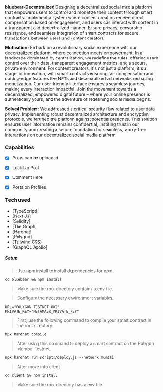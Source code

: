 **bluebear-Decentralized**
Designing a decentralized social media platform that empowers users to control and monetize their content through smart contracts. Implement a system where content creators receive direct compensation based on engagement, and users can interact with content in a transparent and decentralized manner. Ensure privacy, censorship resistance, and seamless integration of smart contracts for secure transactions between users and content creators



**Motivation:**
Embark on a revolutionary social experience with our decentralized platform, where connection meets empowerment. In a landscape dominated by centralization, we redefine the rules, offering users control over their data, transparent engagement metrics, and a secure, private environment. For content creators, it's not just a platform; it's a stage for innovation, with smart contracts ensuring fair compensation and cutting-edge features like NFTs and decentralized ad networks reshaping monetization. Our user-friendly interface ensures a seamless journey, making every interaction impactful. Join the movement towards a decentralized, empowered digital future – where your online presence is authentically yours, and the adventure of redefining social media begins.



**Solved Problem:**
We addressed a critical security flaw related to user data privacy. Implementing robust decentralized architecture and encryption protocols, we fortified the platform against potential breaches. This solution ensures user information remains confidential, instilling trust in our community and creating a secure foundation for seamless, worry-free interactions on our decentralized social media platform





### Capabilities

- [x] Posts can be uploaded
- [x] Look Up Post
- [x] Comment Here 
- [x] Posts on Profiles




### Tech used

- [TypeScript]
- [Next Js]
-  [Solidity]
-  [The Graph]
-  [Hardhat]
- [Polygon]
- [Tailwind CSS]
- [GraphQL Apollo]









##### Setup

> Use npm install to install dependencies for npm.

```shell
cd bluebear && npm install
```

> Make sure the root directory contains a.env file.

> Configure the necessary environment variables.

```
URL="POLYGON_TESTNET_URI"
PRIVATE_KEY="METAMASK_PRIVATE_KEY"
```

> First, use the following command to compile your smart contract in the root directory:
```shell
npx hardhat compile
```

> After using this command to deploy a smart contract on the Polygon Mumbai Testnet.

```shell
npx hardhat run scripts/deploy.js --network mumbai
```

> After move into client

```shell
cd client && npm install
```

> Make sure the root directory has a.env file.
